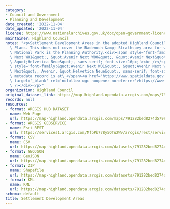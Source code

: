 ```yaml
---
category:
- Council and Government
- Planning and Development
date_created: '2022-11-04'
date_updated: '2022-11-04'
license: https://www.nationalarchives.gov.uk/doc/open-government-licence/version/3/
maintainer: Highland Council
notes: "<p>Settlement Development Areas in the adopted Highland Council Local Development\
  \ Plans. This does not cover the Badenoch &amp; Strathspey area for which the Cairngorm\
  \ National Park is the Planning Authority.<div><span style='font-family:&quot;Avenir\
  \ Next W01&quot;, &quot;Avenir Next W00&quot;, &quot;Avenir Next&quot;, Avenir,\
  \ &quot;Helvetica Neue&quot;, sans-serif; font-size:16px;'><br /></span></div><div><span\
  \ style='font-family:&quot;Avenir Next W01&quot;, &quot;Avenir Next W00&quot;, &quot;Avenir\
  \ Next&quot;, Avenir, &quot;Helvetica Neue&quot;, sans-serif; font-size:16px;'>Gemini\
  \ metadata record is at\_</span><a href='https://www.spatialdata.gov.scot/geonetwork/srv/eng/catalog.search#/metadata/2a52b450-fee5-4d7d-b84f-d53bcb378a36'\
  \ target='_blank' rel='nofollow ugc noopener noreferrer'>https://www.spatialdata.gov.scot/geonetwork/srv/eng/catalog.search#/metadata/2a52b450-fee5-4d7d-b84f-d53bcb378a36</a><br\
  \ /></div></p>"
organization: Highland Council
original_dataset_link: https://map-highland.opendata.arcgis.com/maps/791282bed8274d5799578a1b1459542c_0
records: null
resources:
- format: ARCGIS HUB DATASET
  name: Web Page
  url: https://map-highland.opendata.arcgis.com/maps/791282bed8274d5799578a1b1459542c_0
- format: ARCGIS GEOSERVICE
  name: Esri REST
  url: https://services1.arcgis.com/MfbPb778y5QTu2Wv/arcgis/rest/services/SettlementDevelopmentAreas/FeatureServer/0
- format: CSV
  name: CSV
  url: https://map-highland.opendata.arcgis.com/datasets/791282bed8274d5799578a1b1459542c_0.csv?outSR=%7B%22latestWkid%22%3A27700%2C%22wkid%22%3A27700%7D
- format: GEOJSON
  name: GeoJSON
  url: https://map-highland.opendata.arcgis.com/datasets/791282bed8274d5799578a1b1459542c_0.geojson?outSR=%7B%22latestWkid%22%3A27700%2C%22wkid%22%3A27700%7D
- format: ZIP
  name: Shapefile
  url: https://map-highland.opendata.arcgis.com/datasets/791282bed8274d5799578a1b1459542c_0.zip?outSR=%7B%22latestWkid%22%3A27700%2C%22wkid%22%3A27700%7D
- format: KML
  name: KML
  url: https://map-highland.opendata.arcgis.com/datasets/791282bed8274d5799578a1b1459542c_0.kml?outSR=%7B%22latestWkid%22%3A27700%2C%22wkid%22%3A27700%7D
schema: default
title: Settlement Development Areas
---
```

